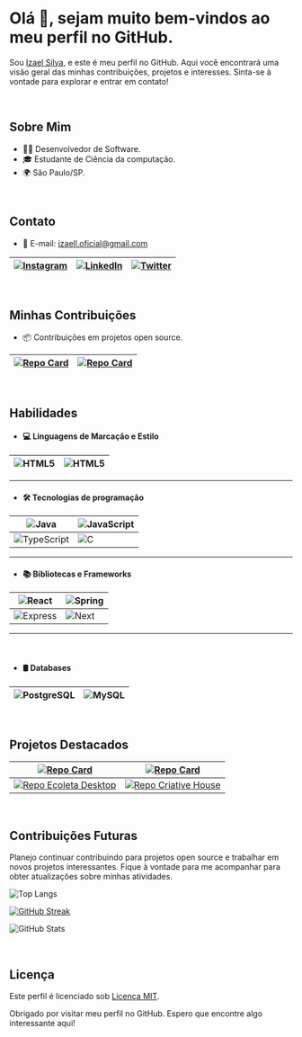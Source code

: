 # Olá 👋, sejam muito bem-vindos ao meu perfil no GitHub.
Sou [Izael Silva](https://github.com/ias4g), e este é meu perfil no GitHub. Aqui você encontrará uma visão geral das minhas contribuições, projetos e interesses. Sinta-se à vontade para explorar e entrar em contato!

<br/>

## Sobre Mim
- 👩‍💻 Desenvolvedor de Software.
- 🎓 Estudante de Ciência da computação.
- 🌍 São Paulo/SP.


<br/>


## Contato
- 📧 E-mail: [izaell.oficial@gmail.com](izaell.oficial@gmail.com)

|[![Instagram](https://img.shields.io/badge/Instagram-000?style=for-the-badge&logo=instagram)](https://www.instagram.com/silva.i.a/)|[![LinkedIn](https://img.shields.io/badge/LinkedIn-000?style=for-the-badge&logo=linkedin&logoColor=0E76A8)](https://www.linkedin.com/in/izaelsilva/)|[![Twitter](https://img.shields.io/badge/Twitter-000?style=for-the-badge&logo=twitter)](https://twitter.com/oficialemunah)|
|--|--|--|

<br/>

## Minhas Contribuições
- 📦 Contribuições em projetos open source.

|[![Repo Card](https://github-readme-stats.vercel.app/api/pin/?username=ias4g&repo=dio-lab-open-source&bg_color=fff&border_color=7A56D6&show_icons=true&icon_color=7A56D6&title_color=7A56D6&text_color=FF3860)](https://github.com/ias4g/dio-lab-open-source)|[![Repo Card](https://github-readme-stats.vercel.app/api/pin/?username=ias4g&repo=uninove-ciencia-da-computacao&bg_color=fff&border_color=7A56D6&show_icons=true&icon_color=7A56D6&title_color=7A56D6&text_color=FF3860)](https://github.com/ias4g/uninove-ciencia-da-computacao)|
|-|-|

<br/>

## Habilidades
- #### 💻 Linguagens de Marcação e Estilo
|![HTML5](https://img.shields.io/badge/HTML5-000?style=for-the-badge&logo=html5)|![HTML5](https://img.shields.io/badge/HTML5-000?style=for-the-badge&logo=html5)|
|--|--|

---

- #### 🛠️ Tecnologias de programação
|![Java](https://img.shields.io/badge/Java-000?style=for-the-badge&logo=java)|![JavaScript](https://img.shields.io/badge/JavaScript-000?style=for-the-badge&logo=javascript)|
|-|-|
|![TypeScript](https://img.shields.io/badge/TypeScript-000?style=for-the-badge&logo=typescript)|![C](https://img.shields.io/badge/C-000?style=for-the-badge&logo=c)|

---

- #### 📚 Bibliotecas e Frameworks
|![React](https://img.shields.io/badge/react-000?style=for-the-badge&logo=react)|![Spring](https://img.shields.io/badge/Spring-000?style=for-the-badge&logo=spring)|
|-|-|
|![Express](https://img.shields.io/badge/Express-000?style=for-the-badge&logo=Express)|![Next](https://img.shields.io/badge/Next-000?style=for-the-badge&logo=Next)|

---

<br/>

- #### 🛢️ Databases
|![PostgreSQL](https://img.shields.io/badge/postgresql-000?style=for-the-badge&logo=postgresql)|![MySQL](https://img.shields.io/badge/mysql-000?style=for-the-badge&logo=mysql)|
|-|-|

<br/>

## Projetos Destacados

|[![Repo Card](https://github-readme-stats.vercel.app/api/pin/?username=ias4g&repo=projeto-ideias-saudaveis&bg_color=fff&border_color=7A56D6&show_icons=true&icon_color=7A56D6&title_color=7A56D6&text_color=FF3860)](https://github.com/ias4g/projeto-ideias-saudaveis )|[![Repo Card](https://github-readme-stats.vercel.app/api/pin/?username=ias4g&repo=blood-donation&bg_color=fff&border_color=7A56D6&show_icons=true&icon_color=7A56D6&title_color=7A56D6&text_color=FF3860)](https://github.com/ias4g/blood-donation)|
|-|-|
|[![Repo Ecoleta Desktop](https://github-readme-stats.vercel.app/api/pin/?username=ias4g&repo=ecoleta-desktop&bg_color=fff&border_color=7A56D6&show_icons=true&icon_color=7A56D6&title_color=7A56D6&text_color=FF3860)](https://github.com/ias4g/ecoleta-desktop)|[![Repo Criative House](https://github-readme-stats.vercel.app/api/pin/?username=ias4g&repo=criative-house&bg_color=fff&border_color=7A56D6&show_icons=true&icon_color=7A56D6&title_color=7A56D6&text_color=FF3860)](https://github.com/ias4g/criative-house)|

<br/>

## Contribuições Futuras
Planejo continuar contribuindo para projetos open source e trabalhar em novos projetos interessantes. Fique à vontade para me acompanhar para obter atualizações sobre minhas atividades.

![Top Langs](https://github-readme-stats-git-masterrstaa-rickstaa.vercel.app/api/top-langs/?username=ias4g&bg_color=fff&border_color=7A56D6&title_color=7A56D6&text_color=000)

[![GitHub Streak](https://streak-stats.demolab.com/?user=ias4g&theme=buefy&background=fff&border=7A56D6&dates=000)](https://git.io/streak-stats)

![GitHub Stats](https://github-readme-stats.vercel.app/api?username=ias4g&theme=transparent&bg_color=fff&border_color=7A56D6&show_icons=true&icon_color=7A56D6&title_color=7A56D6&text_color=FF3860)

<br/>

## Licença
Este perfil é licenciado sob [Licença MIT](https://github.com/Ias4g/uninove-ciencia-da-computacao/blob/main/LICENSE).

Obrigado por visitar meu perfil no GitHub. Espero que encontre algo interessante aqui!